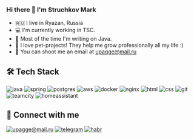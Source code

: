 ### Hi there 👋 I'm Struchkov Mark

* 🇷🇺 I live in Ryazan, Russia
* 💻 I'm currently working in TSC.
* :robot: Most of the time I'm writing on Java.
* :rocket: I love pet-projects! They help me grow professionally all my life :)
* :email: You can shoot me an email at upagge@mail.ru

## 🛠 Tech Stack

![java](https://img.shields.io/badge/java%20-%23CC0000.svg?&style=for-the-badge&logo=java&logoColor=white) ![spring](https://img.shields.io/badge/spring%20-%2342B029.svg?&style=for-the-badge&logo=spring&logoColor=white) ![postgres](https://img.shields.io/badge/postgres-%23316192.svg?&style=for-the-badge&logo=postgresql&logoColor=white) ![aws](https://img.shields.io/badge/AWS%20-%23FF9900.svg?&style=for-the-badge&logo=amazon-aws&logoColor=white)  ![docker](https://img.shields.io/badge/docker%20-%23326ce5.svg?&style=for-the-badge&logo=docker&logoColor=white) ![nginx](https://img.shields.io/badge/nginx%20-%2342B029.svg?&style=for-the-badge&logo=nginx&logoColor=white) ![html](https://img.shields.io/badge/html%20-%23E34F26.svg?&style=for-the-badge&logo=html5&logoColor=white) ![css](https://img.shields.io/badge/css%20-%231572B6.svg?&style=for-the-badge&logo=css3&logoColor=white) ![git](https://img.shields.io/badge/git%20-%23F05033.svg?&style=for-the-badge&logo=git&logoColor=white) ![teamcity](https://img.shields.io/badge/teamcity%20-%232671E5.svg?&style=for-the-badge&logo=JetBrains&logoColor=white) ![homeassistant](https://img.shields.io/badge/homeassistant%20-%2341BDF5.svg?&style=for-the-badge&logo=home%20assistant&logoColor=white)
<!--
## 🐶 My pet-projects

## 💼 My work-projects
-->
## 🤝 Connect with me
[![upagge@mail.ru](https://img.shields.io/badge/upagge@mail.ru%20-%23E62B1E.svg?&style=for-the-badge&logo=mail.ru&logoColor=white)](mailto:upagge@mail.ru) [![telegram](https://img.shields.io/badge/uPagge%20-%231DA1F2.svg?&style=for-the-badge&logo=Telegram&logoColor=white)](https://t.me/upagge)
[![habr](https://img.shields.io/badge/Career%20Habr%20-%2377A2B6.svg?&style=for-the-badge&logo=habr&logoColor=white)](https://career.habr.com/upagge)

<!--
## Other links
-->
